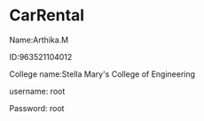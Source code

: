 # CarRental


Name:Arthika.M

ID:963521104012

College name:Stella Mary's College of Engineering 

username: root

Password: root
